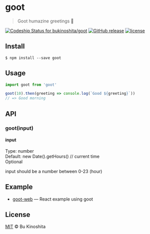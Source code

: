 # goot
> Goot humazine greetings :wave:

[![Codeship Status for bukinoshita/goot](https://app.codeship.com/projects/cfdaafb0-cf8f-0134-bce9-3687366d48fa/status?branch=master)](https://app.codeship.com/projects/200932)
[![GitHub release](https://img.shields.io/github/release/bukinoshita/goot.svg)](https://www.npmjs.com/package/goot)
[![license](https://img.shields.io/github/license/bukinoshita/goot.svg)](https://raw.githubusercontent.com/bukinoshita/goot/master/LICENSE)

## Install
```
$ npm install --save goot
```

## Usage
```js
import goot from 'goot'

goot(10).then(greeting => console.log(`Good ${greeting}`))
// => Good morning
```

## API
### goot(input)

#### input
Type: number<br/>
Default: new Date().getHours() // current time<br/>
Optional

input should be a number between 0-23 (hour)

## Example
- [goot-web](https://github.com/bukinoshita/goot-web) — React example using goot

## License
[MIT](https://github.com/bukinoshita/goot/blob/master/LICENSE) &copy; Bu Kinoshita
